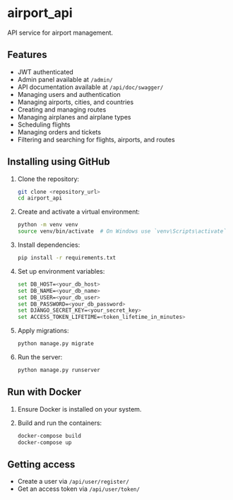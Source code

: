 # airport_api

API service for airport management.

## Features

- JWT authenticated
- Admin panel available at `/admin/`
- API documentation available at `/api/doc/swagger/`
- Managing users and authentication
- Managing airports, cities, and countries
- Creating and managing routes
- Managing airplanes and airplane types
- Scheduling flights
- Managing orders and tickets
- Filtering and searching for flights, airports, and routes

## Installing using GitHub

1. Clone the repository:
   ```bash
   git clone <repository_url>
   cd airport_api
   ```

2. Create and activate a virtual environment:
   ```bash
   python -m venv venv
   source venv/bin/activate  # On Windows use `venv\Scripts\activate`
   ```

3. Install dependencies:
   ```bash
   pip install -r requirements.txt
   ```

4. Set up environment variables:
   ```bash
   set DB_HOST=<your_db_host>
   set DB_NAME=<your_db_name>
   set DB_USER=<your_db_user>
   set DB_PASSWORD=<your_db_password>
   set DJANGO_SECRET_KEY=<your_secret_key>
   set ACCESS_TOKEN_LIFETIME=<token_lifetime_in_minutes>
   ```

5. Apply migrations:
   ```bash
   python manage.py migrate
   ```

6. Run the server:
   ```bash
   python manage.py runserver
   ```

## Run with Docker

1. Ensure Docker is installed on your system.

2. Build and run the containers:
   ```bash
   docker-compose build
   docker-compose up
   ```

## Getting access

- Create a user via `/api/user/register/`
- Get an access token via `/api/user/token/`